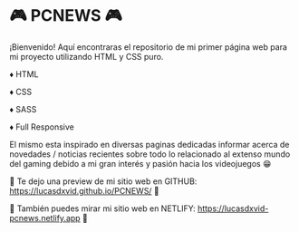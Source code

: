 # :video_game: PCNEWS :video_game:

¡Bienvenido! Aquí encontraras el repositorio de mi primer página web para mi proyecto utilizando HTML y CSS puro.

♦ HTML

♦ CSS

♦ SASS

♦ Full Responsive 

El mismo esta inspirado en diversas paginas dedicadas informar acerca de novedades / noticias recientes sobre todo lo relacionado al extenso mundo del gaming debido a mi gran interés y pasión hacia los videojuegos :grin:

:frog: Te dejo una preview de mi sitio web en GITHUB: https://lucasdxvid.github.io/PCNEWS/ :frog:

:dragon_face: También puedes mirar mi sitio web en NETLIFY: https://lucasdxvid-pcnews.netlify.app :dragon_face:
